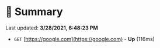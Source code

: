 # 📖 Summary
Last updated: **3/28/2021, 6:48:23 PM**

- `GET` [https://google.com](https://google.com) - **Up** (116ms)
